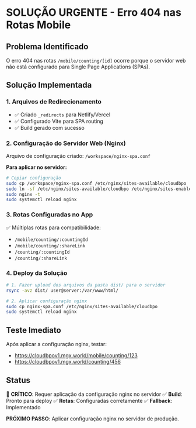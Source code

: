# SOLUÇÃO URGENTE - Erro 404 nas Rotas Mobile

## Problema Identificado
O erro 404 nas rotas `/mobile/counting/[id]` ocorre porque o servidor web não está configurado para Single Page Applications (SPAs).

## Solução Implementada

### 1. Arquivos de Redirecionamento
- ✅ Criado `_redirects` para Netlify/Vercel
- ✅ Configurado Vite para SPA routing
- ✅ Build gerado com sucesso

### 2. Configuração do Servidor Web (Nginx)
Arquivo de configuração criado: `/workspace/nginx-spa.conf`

**Para aplicar no servidor:**
```bash
# Copiar configuração
sudo cp /workspace/nginx-spa.conf /etc/nginx/sites-available/cloudbpo
sudo ln -sf /etc/nginx/sites-available/cloudbpo /etc/nginx/sites-enabled/
sudo nginx -t
sudo systemctl reload nginx
```

### 3. Rotas Configuradas no App
✅ Múltiplas rotas para compatibilidade:
- `/mobile/counting/:countingId`
- `/mobile/counting/:shareLink` 
- `/counting/:countingId`
- `/counting/:shareLink`

### 4. Deploy da Solução
```bash
# 1. Fazer upload dos arquivos da pasta dist/ para o servidor
rsync -avz dist/ user@server:/var/www/html/

# 2. Aplicar configuração nginx
sudo cp nginx-spa.conf /etc/nginx/sites-available/cloudbpo
sudo systemctl reload nginx
```

## Teste Imediato
Após aplicar a configuração nginx, testar:
- https://cloudbpov1.mgx.world/mobile/counting/123
- https://cloudbpov1.mgx.world/counting/456

## Status
🔴 **CRÍTICO**: Requer aplicação da configuração nginx no servidor
✅ **Build**: Pronto para deploy
✅ **Rotas**: Configuradas corretamente
✅ **Fallback**: Implementado

**PRÓXIMO PASSO**: Aplicar configuração nginx no servidor de produção.